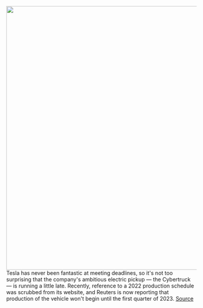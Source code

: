 <img src='https://cdn.vox-cdn.com/thumbor/0qRaJy54Rw_mLkADT4jtJSoPqpo=/0x0:5568x3580/1200x800/filters:focal(2339x1345:3229x2235)/cdn.vox-cdn.com/uploads/chorus_image/image/70382687/1183828053.0.jpg' width='700px' /><br/>
Tesla has never been fantastic at meeting deadlines, so it's not too surprising that the company's ambitious electric pickup — the Cybertruck — is running a little late. Recently, reference to a 2022 production schedule was scrubbed from its website, and Reuters is now reporting that production of the vehicle won't begin until the first quarter of 2023.
<a href='https://www.theverge.com/2022/1/13/22881646/tesla-cybertruck-production-date-2022-removed-website'> Source <a/>